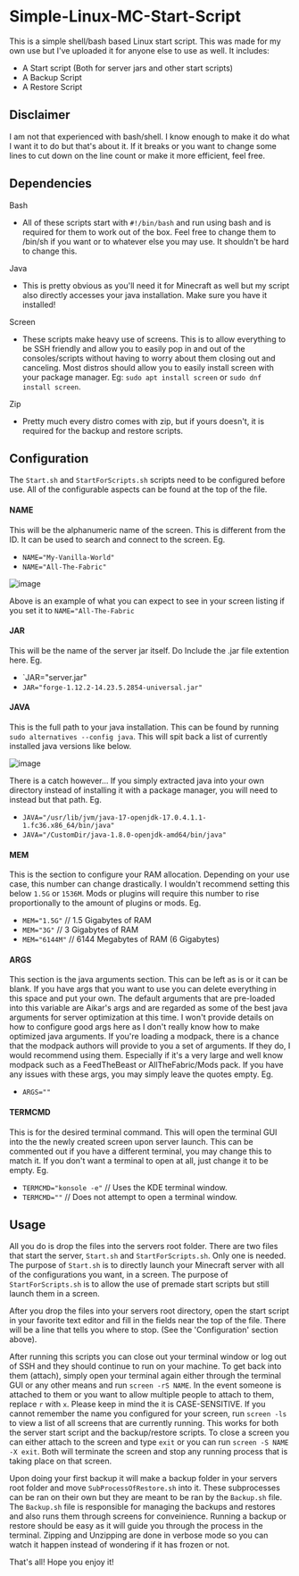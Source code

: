 # Simple-Linux-MC-Start-Script
This is a simple shell/bash based Linux start script. This was made for my own use but I've uploaded it for anyone else to use as well. 
It includes:
- A Start script (Both for server jars and other start scripts)
- A Backup Script
- A Restore Script

## Disclaimer
I am not that experienced with bash/shell. I know enough to make it do what I want it to do but that's about it. If it breaks or you want to change some lines to cut down on the line count or make it more efficient, feel free.

## Dependencies
Bash
- All of these scripts start with `#!/bin/bash` and run using bash and is required for them to work out of the box. Feel free to change them to /bin/sh if you want or to whatever else you may use. It shouldn't be hard to change this.

Java
- This is pretty obvious as you'll need it for Minecraft as well but my script also directly accesses your java installation. Make sure you have it installed!

Screen
- These scripts make heavy use of screens. This is to allow everything to be SSH friendly and allow you to easily pop in and out of the consoles/scripts without having to worry about them closing out and canceling. Most distros should allow you to easily install screen with your package manager. Eg: `sudo apt install screen` or `sudo dnf install screen`.

Zip
- Pretty much every distro comes with zip, but if yours doesn't, it is required for the backup and restore scripts.

## Configuration
The `Start.sh` and `StartForScripts.sh` scripts need to be configured before use. All of the configurable aspects can be found at the top of the file.

#### NAME
This will be the alphanumeric name of the screen. This is different from the ID. It can be used to search and connect to the screen.
Eg.
- `NAME="My-Vanilla-World"`
- `NAME="All-The-Fabric"`

![image](https://user-images.githubusercontent.com/63371815/198675818-5bba4ddf-21b6-4540-a4c1-3d0334631a4a.png)

Above is an example of what you can expect to see in your screen listing if you set it to `NAME="All-The-Fabric`

#### JAR
This will be the name of the server jar itself. Do Include the .jar file extention here.
Eg.
- `JAR="server.jar"
- `JAR="forge-1.12.2-14.23.5.2854-universal.jar"`

#### JAVA
This is the full path to your java installation. This can be found by running `sudo alternatives --config java`. This will spit back a list of currently installed java versions like below.

![image](https://user-images.githubusercontent.com/63371815/198677713-2aadf835-ab31-4af0-aac8-c35f30b5ed9b.png)

There is a catch however... If you simply extracted java into your own directory instead of installing it with a package manager, you will need to instead but that path.
Eg.
- `JAVA="/usr/lib/jvm/java-17-openjdk-17.0.4.1.1-1.fc36.x86_64/bin/java"`
- `JAVA="/CustomDir/java-1.8.0-openjdk-amd64/bin/java"`

#### MEM
This is the section to configure your RAM allocation. Depending on your use case, this number can change drastically. I wouldn't recommend setting this below `1.5G` or `1536M`. Mods or plugins will require this number to rise proportionally to the amount of plugins or mods. 
Eg.
- `MEM="1.5G"` // 1.5 Gigabytes of RAM
- `MEM="3G"` // 3 Gigabytes of RAM
- `MEM="6144M"` // 6144 Megabytes of RAM (6 Gigabytes)

#### ARGS
This section is the java arguments section. This can be left as is or it can be blank. If you have args that you want to use you can delete everything in this space and put your own. The default arguments that are pre-loaded into this variable are Aikar's args and are regarded as some of the best java arguments for server optimization at this time. I won't provide details on how to configure good args here as I don't really know how to make optimized java arguments. 
If you're loading a modpack, there is a chance that the modpack authors will provide to you a set of arguments. If they do, I would recommend using them. Especially if it's a very large and well know modpack such as a FeedTheBeast or AllTheFabric/Mods pack.
If you have any issues with these args, you may simply leave the quotes empty.
Eg.
- `ARGS=""`

#### TERMCMD
This is for the desired terminal command. This will open the terminal GUI into the the newly created screen upon server launch. This can be commented out if you have a different terminal, you may change this to match it. If you don't want a terminal to open at all, just change it to be empty. 
Eg.
- `TERMCMD="konsole -e"` // Uses the KDE terminal window.
- `TERMCMD=""` // Does not attempt to open a terminal window.

## Usage
All you do is drop the files into the servers root folder. There are two files that start the server, `Start.sh` and `StartForScripts.sh`. Only one is needed. 
The purpose of `Start.sh` is to directly launch your Minecraft server with all of the configurations you want, in a screen. 
The purpose of `StartForScripts.sh` is to allow the use of premade start scripts but still launch them in a screen.

After you drop the files into your servers root directory, open the start script in your favorite text editor and fill in the fields near the top of the file. There will be a line that tells you where to stop. (See the 'Configuration' section above). 

After running this scripts you can close out your terminal window or log out of SSH and they should continue to run on your machine. 
To get back into them (attach), simply open your terminal again either through the terminal GUI or any other means and run `screen -rS NAME`. In the event someone is attached to them or you want to allow multiple people to attach to them, replace `r` with `x`. Please keep in mind the it is CASE-SENSITIVE. 
If you cannot remember the name you configured for your screen, run `screen -ls` to view a list of all screens that are currently running. This works for both the server start script and the backup/restore scripts. 
To close a screen you can either attach to the screen and type `exit` or you can run `screen -S NAME -X exit`. Both will terminate the screen and stop any running process that is taking place on that screen.

Upon doing your first backup it will make a backup folder in your servers root folder and move `SubProcessOfRestore.sh` into it. These subprocesses can be ran on their own but they are meant to be ran by the `Backup.sh` file. The `Backup.sh` file is responsible for managing the backups and restores and also runs them through screens for conveinience. Running a backup or restore should be easy as it will guide you through the process in the terminal. Zipping and Unzipping are done in verbose mode so you can watch it happen instead of wondering if it has frozen or not. 

That's all! Hope you enjoy it!
